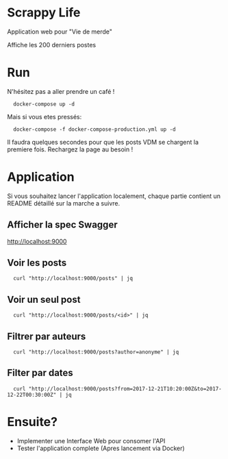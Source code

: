 # Scrappy Life

Application web pour "Vie de merde"

Affiche les 200 derniers postes

# Run

N'hésitez pas a aller prendre un café !

      docker-compose up -d

Mais si vous etes pressés:

      docker-compose -f docker-compose-production.yml up -d

Il faudra quelques secondes pour que les posts VDM se chargent la premiere fois.
Rechargez la page au besoin !

# Application

Si vous souhaitez lancer l'application localement, chaque partie contient un README détaillé sur la marche a suivre.

## Afficher la spec Swagger

  [http://localhost:9000](http://localhost:9000)

## Voir les posts

      curl "http://localhost:9000/posts" | jq

## Voir un seul post

      curl "http://localhost:9000/posts/<id>" | jq

## Filtrer par auteurs

      curl "http://localhost:9000/posts?author=anonyme" | jq

## Filter par dates

      curl "http://localhost:9000/posts?from=2017-12-21T10:20:00Z&to=2017-12-22T00:30:00Z" | jq

# Ensuite?

- Implementer une Interface Web pour consomer l'API
- Tester l'application complete (Apres lancement via Docker)
